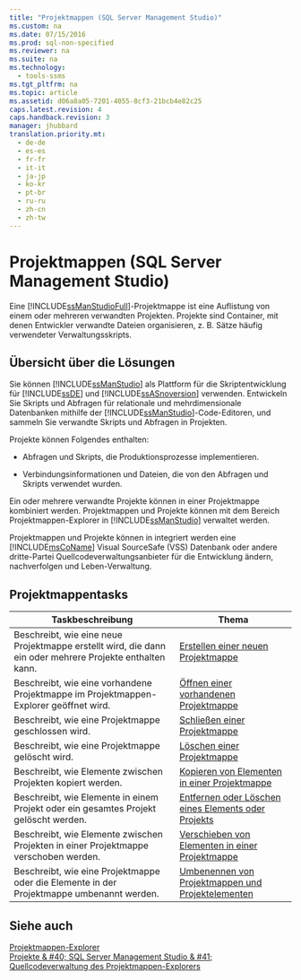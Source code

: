 ```yaml
---
title: "Projektmappen (SQL Server Management Studio)"
ms.custom: na
ms.date: 07/15/2016
ms.prod: sql-non-specified
ms.reviewer: na
ms.suite: na
ms.technology: 
  - tools-ssms
ms.tgt_pltfrm: na
ms.topic: article
ms.assetid: d06a8a05-7201-4055-8cf3-21bcb4e82c25
caps.latest.revision: 4
caps.handback.revision: 3
manager: jhubbard
translation.priority.mt: 
  - de-de
  - es-es
  - fr-fr
  - it-it
  - ja-jp
  - ko-kr
  - pt-br
  - ru-ru
  - zh-cn
  - zh-tw
---
```

# Projektmappen (SQL Server Management Studio)
Eine [!INCLUDE[ssManStudioFull](../content/includes/ssManStudioFull_md.md)]-Projektmappe ist eine Auflistung von einem oder mehreren verwandten Projekten. Projekte sind Container, mit denen Entwickler verwandte Dateien organisieren, z. B. Sätze häufig verwendeter Verwaltungsskripts.  
  
## Übersicht über die Lösungen  
Sie können [!INCLUDE[ssManStudio](../content/includes/ssManStudio_md.md)] als Plattform für die Skriptentwicklung für [!INCLUDE[ssDE](../content/includes/ssDE_md.md)] und [!INCLUDE[ssASnoversion](../content/includes/ssASnoversion_md.md)] verwenden. Entwickeln Sie Skripts und Abfragen für relationale und mehrdimensionale Datenbanken mithilfe der [!INCLUDE[ssManStudio](../content/includes/ssManStudio_md.md)]-Code-Editoren, und sammeln Sie verwandte Skripts und Abfragen in Projekten.  
  
Projekte können Folgendes enthalten:  
  
-   Abfragen und Skripts, die Produktionsprozesse implementieren.  
  
-   Verbindungsinformationen und Dateien, die von den Abfragen und Skripts verwendet wurden.  
  
Ein oder mehrere verwandte Projekte können in einer Projektmappe kombiniert werden. Projektmappen und Projekte können mit dem Bereich Projektmappen-Explorer in [!INCLUDE[ssManStudio](../content/includes/ssManStudio_md.md)] verwaltet werden.  
  
Projektmappen und Projekte können in integriert werden eine [!INCLUDE[msCoName](../content/includes/msCoName_md.md)] Visual SourceSafe (VSS) Datenbank oder andere dritte\-Partei Quellcodeverwaltungsanbieter für die Entwicklung ändern, nachverfolgen und Leben\-Verwaltung.  
  
## Projektmappentasks  
  
|Taskbeschreibung|Thema|  
|--------------------|---------|  
|Beschreibt, wie eine neue Projektmappe erstellt wird, die dann ein oder mehrere Projekte enthalten kann.|[Erstellen einer neuen Projektmappe](../content/Create-a-New-Solution.md)|  
|Beschreibt, wie eine vorhandene Projektmappe im Projektmappen-Explorer geöffnet wird.|[Öffnen einer vorhandenen Projektmappe](../content/Open-an-Existing-Solution.md)|  
|Beschreibt, wie eine Projektmappe geschlossen wird.|[Schließen einer Projektmappe](../content/Close-a-Solution.md)|  
|Beschreibt, wie eine Projektmappe gelöscht wird.|[Löschen einer Projektmappe](../content/Delete-a-Solution.md)|  
|Beschreibt, wie Elemente zwischen Projekten kopiert werden.|[Kopieren von Elementen in einer Projektmappe](../content/Copy-Items-in-a-Solution.md)|  
|Beschreibt, wie Elemente in einem Projekt oder ein gesamtes Projekt gelöscht werden.|[Entfernen oder Löschen eines Elements oder Projekts](../content/Remove-or-Delete-an-Item-or-Project.md)|  
|Beschreibt, wie Elemente zwischen Projekten in einer Projektmappe verschoben werden.|[Verschieben von Elementen in einer Projektmappe](../content/Move-Items-in-a-Solution.md)|  
|Beschreibt, wie eine Projektmappe oder die Elemente in der Projektmappe umbenannt werden.|[Umbenennen von Projektmappen und Projektelementen](../content/Rename-Solutions-and-Project-Items.md)|  
  
## Siehe auch  
[Projektmappen-Explorer](../content/Solution-Explorer.md)  
[Projekte & #40; SQL Server Management Studio & #41;](../content/Projects--SQL-Server-Management-Studio-.md)  
[Quellcodeverwaltung des Projektmappen-Explorers](https://msdn.microsoft.com/en-us/library/ms173879.aspx)  
  
